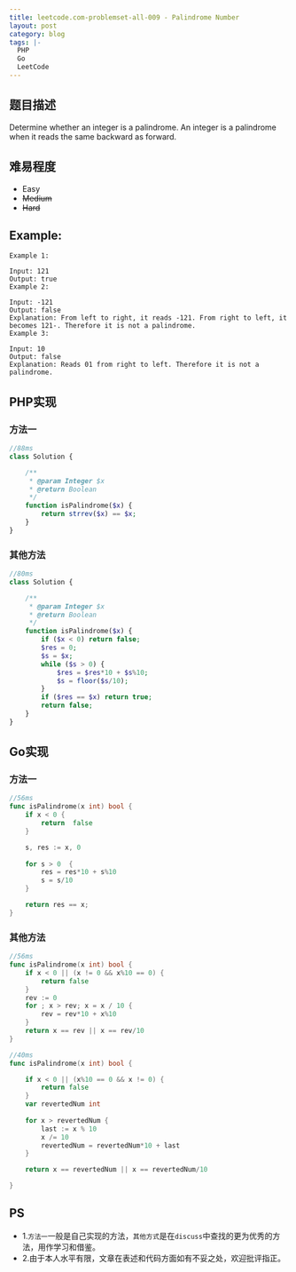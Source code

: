 ```yaml
---
title: leetcode.com-problemset-all-009 - Palindrome Number
layout: post
category: blog
tags: |-
  PHP
  Go
  LeetCode
---
```


## 题目描述
Determine whether an integer is a palindrome. An integer is a palindrome when it reads the same backward as forward.

## 难易程度
- Easy
- ~~Medium~~
- ~~Hard~~

## Example:
```
Example 1:

Input: 121
Output: true
Example 2:

Input: -121
Output: false
Explanation: From left to right, it reads -121. From right to left, it becomes 121-. Therefore it is not a palindrome.
Example 3:

Input: 10
Output: false
Explanation: Reads 01 from right to left. Therefore it is not a palindrome.
````

## PHP实现
### 方法一
```php
//88ms
class Solution {

    /**
     * @param Integer $x
     * @return Boolean
     */
    function isPalindrome($x) {
        return strrev($x) == $x;
    }
}
````

### 其他方法
```php
//80ms
class Solution {

    /**
     * @param Integer $x
     * @return Boolean
     */
    function isPalindrome($x) {
        if ($x < 0) return false;
    	$res = 0;
    	$s = $x;
    	while ($s > 0) {
    		$res = $res*10 + $s%10;
    		$s = floor($s/10);
    	}
    	if ($res == $x) return true;
    	return false;
    }
}
```

## Go实现
### 方法一
```go
//56ms
func isPalindrome(x int) bool {
    if x < 0 {
		return  false
	}

    s, res := x, 0
    
	for s > 0  {
		res = res*10 + s%10
		s = s/10
	}

	return res == x;
}
```

### 其他方法
```go
//56ms
func isPalindrome(x int) bool {
	if x < 0 || (x != 0 && x%10 == 0) {
		return false
	}
	rev := 0
	for ; x > rev; x = x / 10 {
		rev = rev*10 + x%10
	}
	return x == rev || x == rev/10
}

//40ms
func isPalindrome(x int) bool {

	if x < 0 || (x%10 == 0 && x != 0) {
		return false
	}
	var revertedNum int
	
	for x > revertedNum {
		last := x % 10
		x /= 10
		revertedNum = revertedNum*10 + last
	}

	return x == revertedNum || x == revertedNum/10

}
```


## PS
- 1.`方法一`一般是自己实现的方法，`其他方式`是在`discuss`中查找的更为优秀的方法，用作学习和借鉴。
- 2.由于本人水平有限，文章在表述和代码方面如有不妥之处，欢迎批评指正。